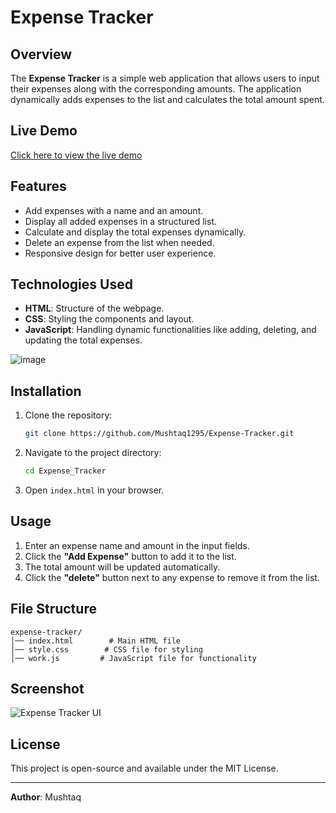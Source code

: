 # Expense Tracker

## Overview
The **Expense Tracker** is a simple web application that allows users to input their expenses along with the corresponding amounts. The application dynamically adds expenses to the list and calculates the total amount spent.

## Live Demo
[Click here to view the live demo](https://mushtaqs.netlify.app/)

## Features
- Add expenses with a name and an amount.
- Display all added expenses in a structured list.
- Calculate and display the total expenses dynamically.
- Delete an expense from the list when needed.
- Responsive design for better user experience.

## Technologies Used
- **HTML**: Structure of the webpage.
- **CSS**: Styling the components and layout.
- **JavaScript**: Handling dynamic functionalities like adding, deleting, and updating the total expenses.

![image](https://github.com/user-attachments/assets/973c2503-7e1e-433b-9b0c-60eb3a8af138)


## Installation
1. Clone the repository:
   ```sh
   git clone https://github.com/Mushtaq1295/Expense-Tracker.git
   ```
2. Navigate to the project directory:
   ```sh
   cd Expense_Tracker
   ```
3. Open `index.html` in your browser.

## Usage
1. Enter an expense name and amount in the input fields.
2. Click the **"Add Expense"** button to add it to the list.
3. The total amount will be updated automatically.
4. Click the **"delete"** button next to any expense to remove it from the list.

## File Structure
```
expense-tracker/
│── index.html        # Main HTML file
│── style.css        # CSS file for styling
│── work.js         # JavaScript file for functionality
```

## Screenshot
![Expense Tracker UI](https://yourimageurl.com/example.png)

## License
This project is open-source and available under the MIT License.

---
**Author**: Mushtaq


